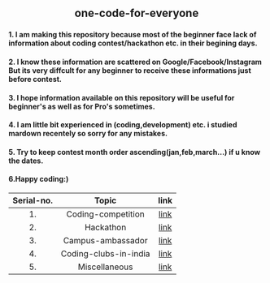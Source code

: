 ## <p align="center">one-code-for-everyone</p>
#### 1. I am making this repository because most of the beginner face  lack of information about coding contest/hackathon etc. in their begining days.<br>
#### 2. I know these information are scattered on Google/Facebook/Instagram But its very diffcult for any beginner to receive these  informations just before contest.<br>
#### 3. I hope information available on this repository will be useful for  beginner's as well as for Pro's sometimes.<br>
#### 4. I am little bit experienced in (coding,development) etc. i studied mardown recentely so sorry for any mistakes.<br>
#### 5. Try to keep contest month order ascending(jan,feb,march...) if u know the dates.
#### 6.Happy coding:)
|Serial-no.| Topic | link |
|:----:|:----:| :----: |
|1. |Coding-competition|[link](coding-competition.md) |
|2. |Hackathon| [link](hackathon.md)|
|3. |Campus-ambassador| [link](campus-ambassador.md)|
|4. |Coding-clubs-in-india| [link](coding-clubs-in-india.md)|
|5. |Miscellaneous|[link](miscellaneous.md) |
